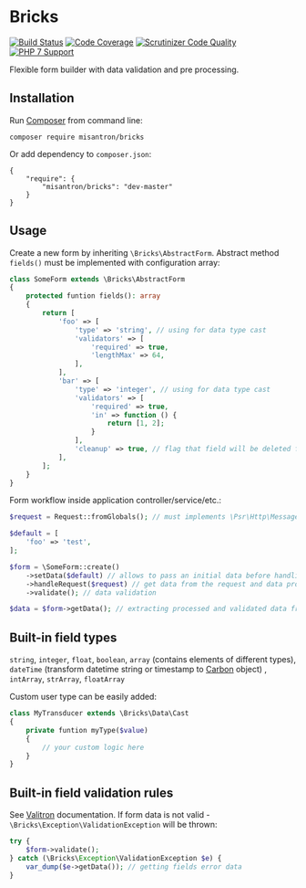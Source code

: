 # Bricks

[![Build Status](http://img.shields.io/travis/misantron/bricks.svg?style=flat-square)](https://travis-ci.org/misantron/bricks)
[![Code Coverage](https://img.shields.io/scrutinizer/coverage/g/misantron/bricks.svg?style=flat-square)](https://scrutinizer-ci.com/g/misantron/bricks)
[![Scrutinizer Code Quality](https://img.shields.io/scrutinizer/g/misantron/bricks.svg?style=flat-square)](https://scrutinizer-ci.com/g/misantron/bricks)
[![PHP 7 Support](https://img.shields.io/badge/PHP%207-supported-blue.svg?style=flat-square)](https://github.com/misantron/bricks)

Flexible form builder with data validation and pre processing.

## Installation

Run [Composer](https://getcomposer.org) from command line:

```
composer require misantron/bricks
```

Or add dependency to `composer.json`:

```
{
    "require": {
        "misantron/bricks": "dev-master"
    }
}
```

## Usage

Create a new form by inheriting `\Bricks\AbstractForm`. Abstract method `fields()` must be implemented with configuration array:

```php
class SomeForm extends \Bricks\AbstractForm
{
    protected funtion fields(): array
    {
        return [
            'foo' => [
                'type' => 'string', // using for data type cast
                'validators' => [
                    'required' => true,
                    'lengthMax' => 64,
                ],
            ],
            'bar' => [
                'type' => 'integer', // using for data type cast
                'validators' => [
                    'required' => true,
                    'in' => function () {
                        return [1, 2];
                    }
                ],
                'cleanup' => true, // flag that field will be deleted from getData() method call response
            ],
        ];
    }
}
```

Form workflow inside application controller/service/etc.:

```php
$request = Request::fromGlobals(); // must implements \Psr\Http\Message\RequestInterface

$default = [
    'foo' => 'test',
];

$form = \SomeForm::create()
    ->setData($default) // allows to pass an initial data before handling the request
    ->handleRequest($request) // get data from the request and data processing
    ->validate(); // data validation

$data = $form->getData(); // extracting processed and validated data from form
```

## Built-in field types

`string`, `integer`, `float`, `boolean`, `array` (contains elements of different types), `dateTime` (transform datetime string or timestamp to [Carbon](https://github.com/briannesbitt/Carbon) object) , `intArray`, `strArray`, `floatArray`

Custom user type can be easily added:

```php
class MyTransducer extends \Bricks\Data\Cast
{
    private funtion myType($value)
    {
        // your custom logic here
    }
}
```

## Built-in field validation rules

See [Valitron](https://github.com/vlucas/valitron) documentation.
If form data is not valid - `\Bricks\Exception\ValidationException` will be thrown:

```php
try {
    $form->validate();
} catch (\Bricks\Exception\ValidationException $e) {
    var_dump($e->getData()); // getting fields error data
}
```
